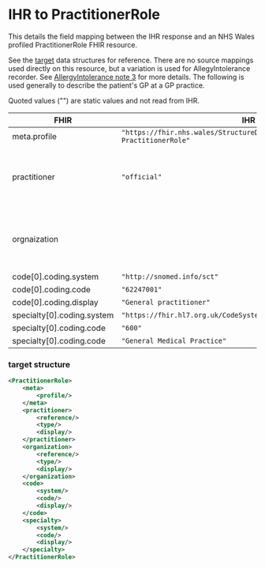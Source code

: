   # IHR to PractitionerRole

This details the field mapping between the IHR response and an NHS Wales profiled PractitionerRole FHIR resource. 

See the [target](#target-structure) data structures for reference. There are no source mappings used directly on this resource, but a variation is used for AllegyIntolerance recorder. See [AllergyIntolerance note 3](allergyIntolernace.md#note-3%3A-recorder) for more details. The following is used generally to describe the patient's GP at a GP practice.

Quoted values ("") are static values and not read from IHR.

| FHIR                       | IHR                                                          | notes                                                        |
| -------------------------- | ------------------------------------------------------------ | ------------------------------------------------------------ |
| meta.profile               | ``"https://fhir.nhs.wales/StructureDefinition/DataStandardsWales-PractitionerRole"`` |                                                              |
| practitioner               | ``"official"``                                                   | Referenced resource. See [practitioner](Practitioner.md) for more information. |
| orgnaization               |                                                              | Referenced resource. See [organization](Organization.md) for more information. |
| code[0].coding.system      | ``"http://snomed.info/sct"``                                     |                                                              |
| code[0].coding.code        | ``"62247001"``                                                   |                                                              |
| code[0].coding.display     | ``"General practitioner"``                                      |                                                              |
| specialty[0].coding.system | ``"https://fhir.hl7.org.uk/CodeSystem/UKCore-PracticeSettingCode"`` |                                                              |
| specialty[0].coding.code   | ``"600"``                                                        |                                                              |
| specialty[0].coding.code   | ``"General Medical Practice"``                                   |                                                              |



### target structure

```xml
<PractitionerRole>
    <meta>
        <profile/>
    </meta>
	<practitioner>
        <reference/>
        <type/>
        <display/>
    </practitioner>
    <organization>
        <reference/>
        <type/>
        <display/>
    </organization>
    <code>
        <system/>
        <code/>
        <display/>
    </code>
    <specialty>
        <system/>
        <code/>
        <display/>
    </specialty>
</PractitionerRole>
```





